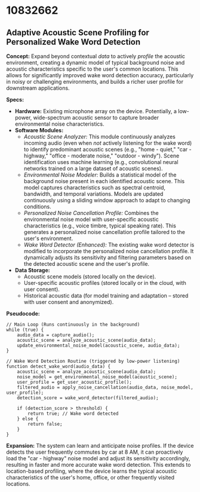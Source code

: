 # 10832662

## Adaptive Acoustic Scene Profiling for Personalized Wake Word Detection

**Concept:** Expand beyond contextual *data* to actively *profile* the acoustic environment, creating a dynamic model of typical background noise and acoustic characteristics specific to the user's common locations. This allows for significantly improved wake word detection accuracy, particularly in noisy or challenging environments, and builds a richer user profile for downstream applications.

**Specs:**

*   **Hardware:** Existing microphone array on the device. Potentially, a low-power, wide-spectrum acoustic sensor to capture broader environmental noise characteristics.
*   **Software Modules:**
    *   *Acoustic Scene Analyzer:* This module continuously analyzes incoming audio (even when *not* actively listening for the wake word) to identify predominant acoustic scenes (e.g., "home - quiet," "car - highway," "office - moderate noise," "outdoor - windy").  Scene identification uses machine learning (e.g., convolutional neural networks trained on a large dataset of acoustic scenes).
    *   *Environmental Noise Modeler:*  Builds a statistical model of the background noise present in each identified acoustic scene.  This model captures characteristics such as spectral centroid, bandwidth, and temporal variations. Models are updated continuously using a sliding window approach to adapt to changing conditions.
    *   *Personalized Noise Cancellation Profile:*  Combines the environmental noise model with user-specific acoustic characteristics (e.g., voice timbre, typical speaking rate).  This generates a personalized noise cancellation profile tailored to the user's environment.
    *   *Wake Word Detector (Enhanced):*  The existing wake word detector is modified to incorporate the personalized noise cancellation profile. It dynamically adjusts its sensitivity and filtering parameters based on the detected acoustic scene and the user's profile.
*   **Data Storage:**
    *   Acoustic scene models (stored locally on the device).
    *   User-specific acoustic profiles (stored locally or in the cloud, with user consent).
    *   Historical acoustic data (for model training and adaptation – stored with user consent and anonymized).

**Pseudocode:**

```
// Main Loop (Runs continuously in the background)
while (true) {
    audio_data = capture_audio();
    acoustic_scene = analyze_acoustic_scene(audio_data);
    update_environmental_noise_model(acoustic_scene, audio_data);
}

// Wake Word Detection Routine (triggered by low-power listening)
function detect_wake_word(audio_data) {
    acoustic_scene = analyze_acoustic_scene(audio_data);
    noise_model = get_environmental_noise_model(acoustic_scene);
    user_profile = get_user_acoustic_profile();
    filtered_audio = apply_noise_cancellation(audio_data, noise_model, user_profile);
    detection_score = wake_word_detector(filtered_audio);

    if (detection_score > threshold) {
        return true; // Wake word detected
    } else {
        return false;
    }
}
```

**Expansion:** The system can learn and anticipate noise profiles. If the device detects the user frequently commutes by car at 8 AM, it can proactively load the "car - highway" noise model and adjust its sensitivity accordingly, resulting in faster and more accurate wake word detection. This extends to location-based profiling, where the device learns the typical acoustic characteristics of the user's home, office, or other frequently visited locations.